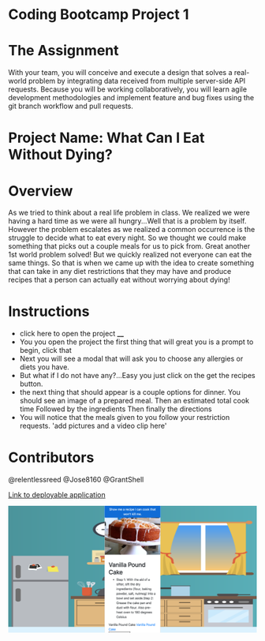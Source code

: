 # Coding Bootcamp Project 1

# The Assignment

With your team, you will conceive and execute a design that solves a real-world problem by integrating data received from multiple server-side API requests. Because you will be working collaboratively, you will learn agile development methodologies and implement feature and bug fixes using the git branch workflow and pull requests.

# Project Name: What Can I Eat Without Dying?

# Overview

As we tried to think about a real life problem in class. We realized we were having a hard time as we were all hungry...Well that is a problem by itself. However the problem escalates as we realized a common occurrence is the struggle to decide what to eat every night. So we thought we could make something that picks out a couple meals for us to pick from. Great another 1st world problem solved! But we quickly realized not everyone can eat the same things. So that is when we came up with the idea to create something that can take in any diet restrictions that they may have and produce recipes that a person can actually eat without worrying about dying!

# Instructions

- click here to open the project ****\_\_****
- You you open the project the first thing that will great you is a prompt to begin, click that
- Next you will see a modal that will ask you to choose any allergies or diets you have.
- But what if I do not have any?...Easy you just click on the get the recipes button.
- the next thing that should appear is a couple options for dinner.
  You should see an image of a prepared meal.
  Then an estimated total cook time
  Followed by the ingredients
  Then finally the directions
- You will notice that the meals given to you follow your restriction requests.
  'add pictures and a video clip here'

# Contributors

@relentlessreed
@Jose8160
@GrantShell

[Link to deployable application](https://relentlessreed.github.io/project1/)

![Screenshot](projectscreenshot.png)